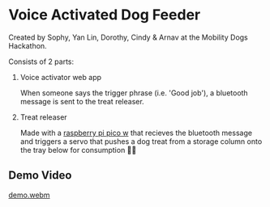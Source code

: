 # Voice Activated Dog Feeder

Created by Sophy, Yan Lin, Dorothy, Cindy & Arnav at the Mobility Dogs Hackathon.

Consists of 2 parts:

1. Voice activator web app

   When someone says the trigger phrase (i.e. 'Good job'), a bluetooth message is sent to the treat releaser.
2. Treat releaser

   Made with a [raspberry pi pico w](https://www.raspberrypi.com/documentation/microcontrollers/raspberry-pi-pico.html) that recieves the bluetooth message and triggers a servo that pushes a dog treat from a storage column onto the tray below for consumption 🐶😀

## Demo Video

[demo.webm](https://github.com/user-attachments/assets/3ff63398-0e05-43c3-be4b-992f99a804af)
